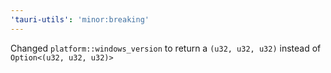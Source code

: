 ```yaml
---
'tauri-utils': 'minor:breaking'
---
```


Changed `platform::windows_version` to return a `(u32, u32, u32)` instead of `Option<(u32, u32, u32)>`
